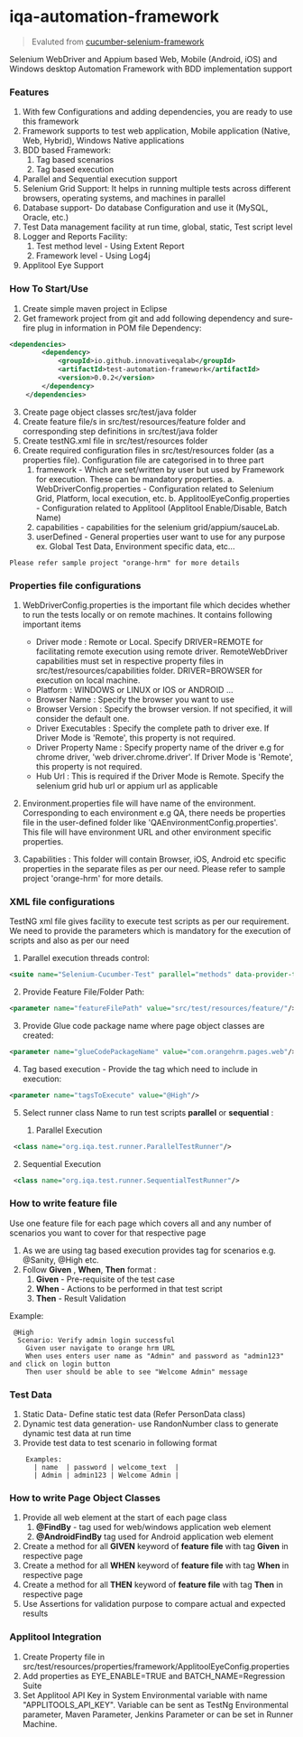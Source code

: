 # iqa-automation-framework 

> Evaluted from [cucumber-selenium-framework](https://github.com/zodgevaibhav/cucumber-selenium-framework)

Selenium WebDriver and Appium based Web, Mobile (Android, iOS) and Windows desktop Automation Framework with BDD implementation support


### Features
1) With few Configurations and adding dependencies, you are ready to use this framework
2) Framework supports to test web application, Mobile application (Native, Web, Hybrid), Windows Native applications
3) BDD based Framework:
    1) Tag based scenarios
    2) Tag based execution
4) Parallel and Sequential execution support
5) Selenium Grid Support: It helps in running multiple tests across different browsers, operating systems, and machines in parallel
6) Database support- Do database Configuration and use it (MySQL, Oracle, etc.)
7) Test Data management facility at run time, global, static, Test script level
8) Logger and Reports Facility:
    1) Test method level - Using Extent Report
    2) Framework level - Using Log4j
9) Applitool Eye Support
    
### How To Start/Use
1) Create simple maven project in Eclipse
2) Get framework project from git and add following dependency and sure-fire plug in information in POM file
Dependency:
```xml
<dependencies>
		<dependency>
			<groupId>io.github.innovativeqalab</groupId>
			<artifactId>test-automation-framework</artifactId>
			<version>0.0.2</version>
		</dependency>
	</dependencies>
```
3) Create page object classes src/test/java folder
4) Create feature file/s in src/test/resources/feature folder and corresponding step definitions in src/test/java folder
5) Create testNG.xml file in src/test/resources folder
6) Create required configuration files in src/test/resources folder (as a properties file).
Configuration file are categorised in to three part
	1. framework - Which are set/written by user but used by Framework for execution. These can be mandatory properties.
		a. WebDriverConfig.properties - Configuration related to Selenium Grid, Platform, local execution, etc.
		b. ApplitoolEyeConfig.properties - Configuration related to Applitool (Applitool Enable/Disable, Batch Name)
	2. capabilities - capabilities for the selenium grid/appium/sauceLab. 
	3. userDefined - General properties user want to use for any purpose ex. Global Test Data, Environment specific data, etc... 

```Please refer sample project "orange-hrm" for more details```

### Properties file configurations
1) WebDriverConfig.properties is the important file which decides whether to run the tests locally or on remote machines. It contains following important items
	- Driver mode : Remote or Local. Specify DRIVER=REMOTE for facilitating remote execution using remote driver. RemoteWebDriver capabilities must set in respective property files in src/test/resources/capabilities folder. DRIVER=BROWSER for execution on local machine.
	- Platform : WINDOWS or LINUX or IOS or ANDROID ...
	- Browser Name : Specify the browser you want to use
	- Browser Version : Specify the browser version. If not specified, it will consider the default one.
	- Driver Executables : Specify the complete path to driver exe. If Driver Mode is 'Remote', this property is not required.
	- Driver Property Name : Specify property name of the driver e.g for chrome driver, 'web driver.chrome.driver'. If Driver Mode is 'Remote', this property is not required.
	- Hub Url : This is required if the Driver Mode is Remote. Specify the selenium grid hub url or appium url as applicable

2) Environment.properties file will have name of the environment. Corresponding to each environment e.g QA, there needs be properties file in the user-defined folder like 'QAEnvironmentConfig.properties'. This file will have environment URL and other environment specific properties.

3) Capabilities : This folder will contain Browser, iOS, Android etc specific properties in the separate files as per our need. Please refer to sample project 'orange-hrm' for more details.


### XML file configurations
TestNG xml file gives facility to execute test scripts as per our requirement. We need to provide the parameters which is mandatory for the execution of scripts and also as per our need
1) Parallel execution threads control:
```xml
<suite name="Selenium-Cucumber-Test" parallel="methods" data-provider-thread-count="10" >    
```
2) Provide Feature File/Folder Path:
```xml
<parameter name="featureFilePath" value="src/test/resources/feature/"/>
```
3) Provide Glue code package name where page object classes are created:
```xml
<parameter name="glueCodePackageName" value="com.orangehrm.pages.web"/>
```
4) Tag based execution - Provide the tag  which need to include in execution:
```xml
<parameter name="tagsToExecute" value="@High"/> 
```
5) Select runner class Name to run test scripts **parallel** or  **sequential** :

	1) Parallel Execution
```xml
 <class name="org.iqa.test.runner.ParallelTestRunner"/>
 ```
2) Sequential Execution
```xml
 <class name="org.iqa.test.runner.SequentialTestRunner"/>
 ```
 
 ### How to write feature file
 Use one feature file for each page which covers all and any number of scenarios you want to cover for that respective page
 1) As we are using tag based execution provides tag for scenarios e.g. @Sanity, @High etc.
 2) Follow **Given**  ,  **When**, **Then** format :
    1) **Given** - Pre-requisite of the test case
    2) **When** - Actions to be performed in that test script
    3) **Then** - Result Validation
    
Example:
```
 @High
  Scenario: Verify admin login successful
    Given user navigate to orange hrm URL
    When uses enters user name as "Admin" and password as "admin123" and click on login button
    Then user should be able to see "Welcome Admin" message
```

### Test Data
1) Static Data- Define static test data (Refer PersonData class)
2) Dynamic test data generation- use RandonNumber class to generate dynamic test data at run time 
3) Provide test data to test scenario in following format
```
    Examples: 
      | name  | password | welcome_text  |
      | Admin | admin123 | Welcome Admin |
```

### How to write Page Object Classes
1) Provide all web element at the start of each page class 
    1) **@FindBy** - tag used for web/windows application web element
    2) **@AndroidFindBy** tag used for Android application web element
2) Create a method for all **GIVEN** keyword of **feature file** with tag **Given** in respective page
3) Create a method for all **WHEN** keyword of **feature file** with tag **When** in respective page
4) Create a method for all **THEN** keyword of **feature file** with tag **Then** in respective page
5) Use Assertions for validation purpose to compare actual and expected results

### Applitool Integration
1) Create Property file in src/test/resources/properties/framework/ApplitoolEyeConfig.properties
2) Add properties as EYE_ENABLE=TRUE and BATCH_NAME=Regression Suite
3) Set Applitool API Key in System Environmental variable with name "APPLITOOLS_API_KEY". Variable can be sent as TestNg Environmental parameter, Maven Parameter, Jenkins Parameter or can be set in Runner Machine.

